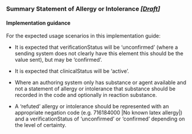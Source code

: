 ### Summary Statement of Allergy or Intolerance *[[Draft](http://hl7.org/fhir/stu3/valueset-publication-status.html)]*

#### Implementation guidance
For the expected usage scenarios in this implementation guide:

* It is expected that verificationStatus will be ‘unconfirmed’ (where a sending system does not clearly have this element this should be the value sent), but may be ‘confirmed’.

* It is expected that clinicalStatus will be ‘active’.

* Where an authoring system only has substance or agent available and not a statement of allergy or intolerance that substance should be recorded in the code and optionally in reaction substance.

* A ‘refuted’ allergy or intolerance should be represented with an appropriate negation code (e.g. 716184000 \|No known latex allergy\|) and a verificationStatus of ‘unconfirmed’ or ‘confirmed’ depending on the level of certainty.